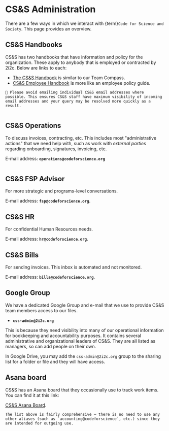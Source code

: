 # CS&S Administration

There are a few ways in which we interact with {term}`Code for Science and Society`.
This page provides an overview.

## CS&S Handbooks

CS&S has two handbooks that have information and policy for the organization.
These apply to anybody that is employed or contracted by 2i2c.
Below are links to each:

- [The CS&S Handbook](https://www.notion.so/CS-S-Handbook-18cd12a6e44c4393857642da6a6b0fdf) is similar to our Team Compass.
- [CS&S Employee Handbook](https://docs.google.com/document/d/1LDN8-iSak391uQC5AzvtzD9dIOmfHg8kihwlvzn8Cy8/edit#heading=h.gjdgxs) is more like an employee policy guide.

```{tip}
📧 Please avoid emailing individual CS&S email addresses where possible. This ensures CS&S staff have maximum visibility of incoming email addresses and your query may be resolved more quickly as a result.
```

```{role} CS&S Operations
```
## CS&S Operations

To discuss invoices, contracting, etc.
This includes most "administrative actions" that we need help with, such as work with *external parties* regarding onboarding, signatures, invoicing, etc.

E-mail address: **`operations@codeforscience.org`**

```{role} CS&S FSP
```

## CS&S FSP Advisor

For more strategic and programs-level conversations.

E-mail address: **`fsp@codeforscience.org`**.

## CS&S HR

For confidential Human Resources needs.

E-mail address: **`hr@codeforscience.org`**.

## CS&S Bills

For sending invoices. This inbox is automated and not monitored.

E-mail address: **`bills@codeforscience.org`**.

## Google Group

We have a dedicated Google Group and e-mail that we use to provide CS&S team members access to our files.

- **`css-admin@2i2c.org`**

This is because they need visibility into many of our operational information for bookkeeping and accountability purposes.
It contains several administrative and organizational leaders of CS&S.
They are all listed as managers, so can add people on their own.

In Google Drive, you may add the `css-admin@2i2c.org` group to the sharing list for a folder or file and they will have access.

## Asana board

CS&S has an Asana board that they occasionally use to track work items.
You can find it at this link:

[CS&S Asana Board](https://app.asana.com/0/1200569652722016/list).

```{note}
The list above is fairly comprehensive – there is no need to use any other aliases (such as `accounting@codeforscience`, etc.) since they are intended for outgoing use.
```

